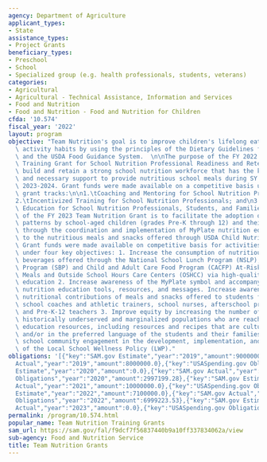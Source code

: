```yaml
---
agency: Department of Agriculture
applicant_types:
- State
assistance_types:
- Project Grants
beneficiary_types:
- Preschool
- School
- Specialized group (e.g. health professionals, students, veterans)
categories:
- Agricultural
- Agricultural - Technical Assistance, Information and Services
- Food and Nutrition
- Food and Nutrition - Food and Nutrition for Children
cfda: '10.574'
fiscal_year: '2022'
layout: program
objective: "Team Nutrition's goal is to improve children's lifelong eating and physical\
  \ activity habits by using the principles of the Dietary Guidelines for Americans\
  \ and the USDA Food Guidance System.  \n\nThe purpose of the FY 2022 Team Nutrition\
  \ Training Grant for School Nutrition Professional Readiness and Retention is to\
  \ build and retain a strong school nutrition workforce that has the knowledge, skills,\
  \ and necessary support to provide nutritious school meals during SY 2022-2023 and\
  \ 2023-2024. Grant funds were made available on a competitive basis under three\
  \ grant tracks:\n\n1.\tCoaching and Mentoring for School Nutrition Professionals\n\
  2.\tIncentivized Training for School Nutrition Professionals; and\n3.\tNutrition\
  \ Education for School Nutrition Professionals, Students, and Families.\n\nThe goal\
  \ of the FY 2023 Team Nutrition Grant is to facilitate the adoption of healthy eating\
  \ patterns by school-aged children (grades Pre-K through 12) and their parents/caregivers\
  \ through the coordination and implementation of MyPlate nutrition education connected\
  \ to the nutritious meals and snacks offered through USDA Child Nutrition Programs.\
  \ Grant funds were made available on competitive basis for activities and scope\
  \ under four key objectives: 1. Increase the consumption of nutritious foods and\
  \ beverages offered through the National School Lunch Program (NSLP), School Breakfast\
  \ Program (SBP) and Child and Adult Care Food Program (CACFP) At-Risk Afterschool\
  \ Meals and Outside School Hours Care Centers (OSHCC) via high-quality MyPlate nutrition\
  \ education 2. Increase awareness of the MyPlate symbol and accompanying MyPlate\
  \ nutrition education tools, resources, and messages. Increase awareness of the\
  \ nutritional contributions of meals and snacks offered to students from parents/caregivers,\
  \ school coaches and athletic trainers, school nurses, afterschool program operators,\
  \ and Pre-K-12 teachers 3. Improve equity by increasing the number of students from\
  \ historically underserved and marginalized populations who are reached by nutrition\
  \ education resources, including resources and recipes that are culturally appropriate\
  \ and/or in the preferred language of the students and their families 4. Increase\
  \ school community engagement in the development, implementation, and assessment\
  \ of the Local School Wellness Policy (LWP)."
obligations: '[{"key":"SAM.gov Estimate","year":"2019","amount":9000000.0},{"key":"SAM.gov
  Actual","year":"2019","amount":8000000.0},{"key":"USASpending.gov Obligations","year":"2019","amount":8022374.03},{"key":"SAM.gov
  Estimate","year":"2020","amount":0.0},{"key":"SAM.gov Actual","year":"2020","amount":0.0},{"key":"USASpending.gov
  Obligations","year":"2020","amount":2997199.28},{"key":"SAM.gov Estimate","year":"2021","amount":10000000.0},{"key":"SAM.gov
  Actual","year":"2021","amount":10000000.0},{"key":"USASpending.gov Obligations","year":"2021","amount":5410424.87},{"key":"SAM.gov
  Estimate","year":"2022","amount":7100000.0},{"key":"SAM.gov Actual","year":"2022","amount":7100000.0},{"key":"USASpending.gov
  Obligations","year":"2022","amount":6999223.53},{"key":"SAM.gov Estimate","year":"2023","amount":9400000.0},{"key":"SAM.gov
  Actual","year":"2023","amount":0.0},{"key":"USASpending.gov Obligations","year":"2023","amount":0.0}]'
permalink: /program/10.574.html
popular_name: Team Nutrition Training Grants
sam_url: https://sam.gov/fal/f9dcf7f56837440b9a10ff337834062a/view
sub-agency: Food and Nutrition Service
title: Team Nutrition Grants
---
```

